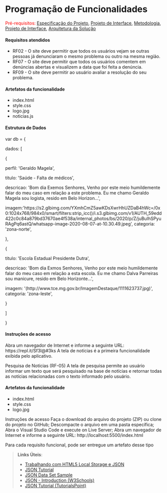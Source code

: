 # Programação de Funcionalidades

<span style="color:red">Pré-requisitos: <a href="2-Especificação do Projeto.md"> Especificação do Projeto</a></span>, <a href="3-Projeto de Interface.md"> Projeto de Interface</a>, <a href="4-Metodologia.md"> Metodologia</a>, <a href="3-Projeto de Interface.md"> Projeto de Interface</a>, <a href="5-Arquitetura da Solução.md"> Arquitetura da Solução</a>

  

<h4>Requisitos atendidos</h4>
<ul>
<li>RF02 -  O site deve permitir que todos os usuários vejam se outras  pessoas já denunciaram o mesmo problema ou outro na  mesma região.</li>
<li>RF07 - O site deve permitir que todos os usuários comentem em  denúncias abertas e visualizem a data que foi feita a  denúncia.</li>
<li>RF09 - O site deve permitir ao usuário avaliar a resolução do seu  problema.</li>
</ul>

<h4>Artefatos da funcionalidade </h4>
<ul>
<li>index.html </li>
<li>style.css </li>
<li>logo.jpg </li>
<li>noticias.js </li>
</ul>

<h4>Estrutura de Dados</h4>
<p>var db = {</p>
   <p> dados: [</p>
      <p>  {</p>
           <p> perfil: 'Geraldo Magela',</p>
           <p> titulo: 'Saúde - Falta de médicos',</p>
            <p>descricao: 'Bom dia Exemos Senhores, Venho por este meio humildemente falar do meu caso em relação a este problema. Eu me chamo Geraldo Magela sou logista, resido em Belo Horizon…',</p>
           <p> imagem:'https://s2.glbimg.com/YXmhCmZ5awKDsXwrHhUZDaB4hWc=/0x0:1024x768/984x0/smart/filters:strip_icc()/i.s3.glbimg.com/v1/AUTH_59edd422c0c84a879bd37670ae4f538a/internal_photos/bs/2020/p/Z/juBuIhSPyuRAgPq6astQ/whatsapp-image-2020-08-07-at-10.30.49.jpeg',
            categoria: 'zona-norte',</p>
       <p> }, </p>
       <p> {</p>
           <p> titulo: 'Escola Estadual Presidente Dutra',</p>
            <p>descricao: 'Bom dia Exmos Senhores, Venho por este meio humildemente falar do meu caso em relação a esta escola. Eu me chamo Dalva Parreiras sou manicure, resido em Belo Horizonte…',</p>
            <p>imagem: '(http://www.tce.mg.gov.br/ImagemDestaque/1111623737.jpg)',
            categoria: 'zona-leste',</p>
      <p>  }</p>
   <p> ]</p>
<p>}</p>
 
 
<h4>Instruções de acesso</h4>
Abra um navegador de Internet e informe a seguinte URL: https://repl.it/Sf3l@#3ks  
A tela de notícias é a primeira funcionalidade exibida pelo aplicativo. 
 
 
Pesquisa de Notícias (RF-05) 
A tela de pesquisa permite ao usuário informar um texto que será pesquisado na base de notícias e retornar todas as notícias relacionadas com o texto informado pelo usuário. 

<h4>Artefatos da funcionalidade </h4>
<ul>
<li>index.html </li>
<li>style.css </li>
<li>logo.jpg </li>
</ul>
 
Instruções de acesso 
Faça o download do arquivo do projeto (ZIP) ou clone do projeto no GitHub; 
Descompacte o arquivo em uma pasta específica; 
Abra o Visual Studio Code e execute on Live Server; 
Abra um navegador de Internet e informe a seguinte URL: 
http://localhost:5500/index.html  


Para cada requisito funcional, pode ser entregue um artefato desse tipo

> **Links Úteis**:
>
> - [Trabalhando com HTML5 Local Storage e JSON](https://www.devmedia.com.br/trabalhando-com-html5-local-storage-e-json/29045)
> - [JSON Tutorial](https://www.w3resource.com/JSON)
> - [JSON Data Set Sample](https://opensource.adobe.com/Spry/samples/data_region/JSONDataSetSample.html)
> - [JSON - Introduction (W3Schools)](https://www.w3schools.com/js/js_json_intro.asp)
> - [JSON Tutorial (TutorialsPoint)](https://www.tutorialspoint.com/json/index.htm)
